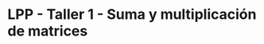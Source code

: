
LPP - Taller 1 - Suma y multiplicación de matrices
==================================================
